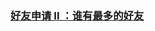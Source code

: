 ### [好友申请 II ：谁有最多的好友](https://leetcode-cn.com/problems/friend-requests-ii-who-has-the-most-friends)

